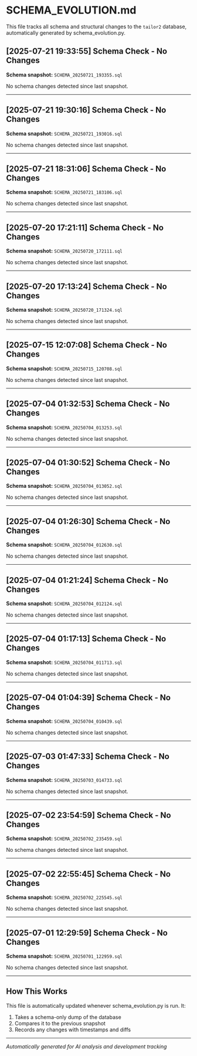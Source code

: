 # SCHEMA_EVOLUTION.md

This file tracks all schema and structural changes to the `tailor2` database, automatically generated by schema_evolution.py.

## [2025-07-21 19:33:55] Schema Check - No Changes

**Schema snapshot:** `SCHEMA_20250721_193355.sql`

No schema changes detected since last snapshot.

---
## [2025-07-21 19:30:16] Schema Check - No Changes

**Schema snapshot:** `SCHEMA_20250721_193016.sql`

No schema changes detected since last snapshot.

---
## [2025-07-21 18:31:06] Schema Check - No Changes

**Schema snapshot:** `SCHEMA_20250721_183106.sql`

No schema changes detected since last snapshot.

---
## [2025-07-20 17:21:11] Schema Check - No Changes

**Schema snapshot:** `SCHEMA_20250720_172111.sql`

No schema changes detected since last snapshot.

---
## [2025-07-20 17:13:24] Schema Check - No Changes

**Schema snapshot:** `SCHEMA_20250720_171324.sql`

No schema changes detected since last snapshot.

---
## [2025-07-15 12:07:08] Schema Check - No Changes

**Schema snapshot:** `SCHEMA_20250715_120708.sql`

No schema changes detected since last snapshot.

---
## [2025-07-04 01:32:53] Schema Check - No Changes

**Schema snapshot:** `SCHEMA_20250704_013253.sql`

No schema changes detected since last snapshot.

---
## [2025-07-04 01:30:52] Schema Check - No Changes

**Schema snapshot:** `SCHEMA_20250704_013052.sql`

No schema changes detected since last snapshot.

---
## [2025-07-04 01:26:30] Schema Check - No Changes

**Schema snapshot:** `SCHEMA_20250704_012630.sql`

No schema changes detected since last snapshot.

---
## [2025-07-04 01:21:24] Schema Check - No Changes

**Schema snapshot:** `SCHEMA_20250704_012124.sql`

No schema changes detected since last snapshot.

---
## [2025-07-04 01:17:13] Schema Check - No Changes

**Schema snapshot:** `SCHEMA_20250704_011713.sql`

No schema changes detected since last snapshot.

---
## [2025-07-04 01:04:39] Schema Check - No Changes

**Schema snapshot:** `SCHEMA_20250704_010439.sql`

No schema changes detected since last snapshot.

---
## [2025-07-03 01:47:33] Schema Check - No Changes

**Schema snapshot:** `SCHEMA_20250703_014733.sql`

No schema changes detected since last snapshot.

---
## [2025-07-02 23:54:59] Schema Check - No Changes

**Schema snapshot:** `SCHEMA_20250702_235459.sql`

No schema changes detected since last snapshot.

---
## [2025-07-02 22:55:45] Schema Check - No Changes

**Schema snapshot:** `SCHEMA_20250702_225545.sql`

No schema changes detected since last snapshot.

---
## [2025-07-01 12:29:59] Schema Check - No Changes

**Schema snapshot:** `SCHEMA_20250701_122959.sql`

No schema changes detected since last snapshot.

---

## How This Works

This file is automatically updated whenever schema_evolution.py is run. It:
1. Takes a schema-only dump of the database
2. Compares it to the previous snapshot
3. Records any changes with timestamps and diffs

---
*Automatically generated for AI analysis and development tracking*

